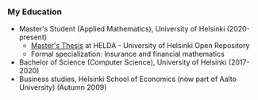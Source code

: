 ### My Education

- Master's Student (Applied Mathematics), University of Helsinki (2020-present)
  - [Master's Thesis](https://helda.helsinki.fi/handle/10138/357424) at HELDA - University of Helsinki Open Repository
  - Formal specialization: Insurance and financial mathematics
- Bachelor of Science (Computer Science), University of Helsinki (2017-2020)
- Business studies, Helsinki School of Economics (now part of Aalto University) (Autumn 2009)

<!---
Jsos17/Jsos17 is a ✨ special ✨ repository because its `README.md` (this file) appears on your GitHub profile.
You can click the Preview link to take a look at your changes.
--->
